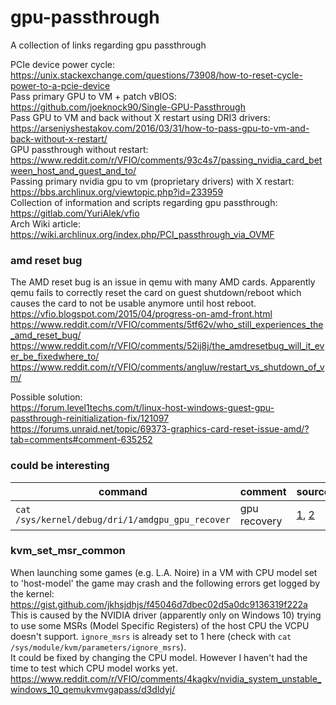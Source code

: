 # gpu-passthrough
A collection of links regarding gpu passthrough

PCIe device power cycle: https://unix.stackexchange.com/questions/73908/how-to-reset-cycle-power-to-a-pcie-device  
Pass primary GPU to VM + patch vBIOS: https://github.com/joeknock90/Single-GPU-Passthrough  
Pass GPU to VM and back without X restart using DRI3 drivers: https://arseniyshestakov.com/2016/03/31/how-to-pass-gpu-to-vm-and-back-without-x-restart/  
GPU passthrough without restart: https://www.reddit.com/r/VFIO/comments/93c4s7/passing_nvidia_card_between_host_and_guest_and_to/  
Passing primary nvidia gpu to vm (proprietary drivers) with X restart: https://bbs.archlinux.org/viewtopic.php?id=233959  
Collection of information and scripts regarding gpu passthrough: https://gitlab.com/YuriAlek/vfio  
Arch Wiki article: https://wiki.archlinux.org/index.php/PCI_passthrough_via_OVMF

### amd reset bug
The AMD reset bug is an issue in qemu with many AMD cards.
Apparently qemu fails to correctly reset the card on guest shutdown/reboot which causes the card to not be usable anymore until host reboot.  
https://vfio.blogspot.com/2015/04/progress-on-amd-front.html  
https://www.reddit.com/r/VFIO/comments/5tf62v/who_still_experiences_the_amd_reset_bug/  
https://www.reddit.com/r/VFIO/comments/52ij8j/the_amdresetbug_will_it_ever_be_fixedwhere_to/  
https://www.reddit.com/r/VFIO/comments/angluw/restart_vs_shutdown_of_vm/

Possible solution:  
https://forum.level1techs.com/t/linux-host-windows-guest-gpu-passthrough-reinitialization-fix/121097  
https://forums.unraid.net/topic/69373-graphics-card-reset-issue-amd/?tab=comments#comment-635252  

### could be interesting
| command | comment | source |
| --- | --- | --- |
| `cat /sys/kernel/debug/dri/1/amdgpu_gpu_recover` | gpu recovery | [1](https://github.com/RadeonOpenCompute/ROCK-Kernel-Driver/issues/11#issuecomment-450696825), [2](https://dri.freedesktop.org/docs/drm/gpu/amdgpu.html) |

### kvm_set_msr_common
When launching some games (e.g. L.A. Noire) in a VM with CPU model set to 'host-model' the game may crash and the following errors get logged by the kernel: https://gist.github.com/jkhsjdhjs/f45046d7dbec02d5a0dc9136319f222a  
This is caused by the NVIDIA driver (apparently only on Windows 10) trying to use some MSRs (Model Specific Registers) of the host CPU the VCPU doesn't support.
`ignore_msrs` is already set to 1 here (check with `cat /sys/module/kvm/parameters/ignore_msrs`).  
It could be fixed by changing the CPU model. However I haven't had the time to test which CPU model works yet.  
https://www.reddit.com/r/VFIO/comments/4kagkv/nvidia_system_unstable_windows_10_qemukvmvgapass/d3dldyj/
